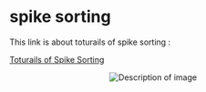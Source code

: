 # spike sorting 
This link is about toturails of spike sorting :

[Toturails of Spike Sorting](http://www.scholarpedia.org/article/Spike_sorting "MIT Spike Sorting")

<div style="text-align:center;">
    <img src="![image](https://github.com/HabibiMehdi/Computational-Neuroscience/assets/123571190/c120831f-3c70-44bb-817c-03bbbfab40f0)" alt="Description of image">
</div>

